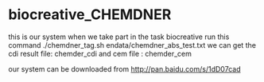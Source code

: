 biocreative_CHEMDNER
====================
this is our system when we take part in the task biocreative
run this command
./chemdner_tag.sh endata/chemdner_abs_test.txt 
we can get the cdi result file: chemder_cdi
and cem file : chemder_cem

our system can be downloaded from 
http://pan.baidu.com/s/1dD07cad
